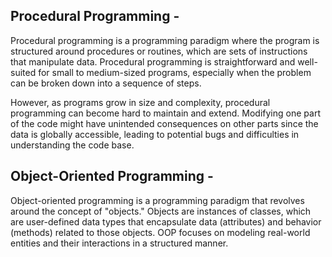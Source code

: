 ## Procedural Programming - 
Procedural programming is a programming paradigm where the program is structured around procedures or routines, which are sets of instructions that manipulate data.
Procedural programming is straightforward and well-suited for small to medium-sized programs, especially when the problem can be broken down into a sequence of steps. 

However, as programs grow in size and complexity, procedural programming can become hard to maintain and extend. Modifying one part of the code might have unintended consequences on other parts since the data is globally accessible, leading to potential bugs and difficulties in understanding the code base.
## Object-Oriented Programming - 
Object-oriented programming is a programming paradigm that revolves around the concept of "objects." Objects are instances of classes, which are user-defined data types that encapsulate data (attributes) and behavior (methods) related to those objects. OOP focuses on modeling real-world entities and their interactions in a structured manner.